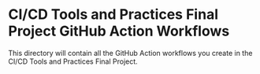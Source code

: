 # CI/CD Tools and Practices Final Project GitHub Action Workflows

This directory will contain all the GitHub Action workflows you create in the CI/CD Tools and Practices Final Project.

